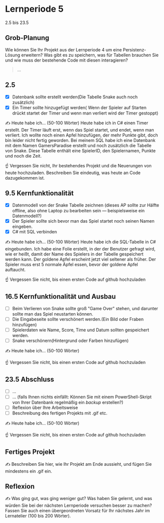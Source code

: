 # Lernperiode 5

2.5 bis 23.5

## Grob-Planung

Wie können Sie Ihr Projekt aus der Lernperiode 4 um eine Persistenz-Lösung erweitern? Was gibt es zu speichern, was für Tabellen brauchen Sie und wie muss der bestehende Code mit diesen interagieren?

> ...

## 2.5

- [x] Datenbank sollte erstellt werden(Die Tabelle Snake auch noch zusätzlich)
- [x] Ein Timer sollte hinzugefügt werden( Wenn der Spieler auf Starten drückt startet der Timer und wenn man 
      verliert wird der Timer gestoppt)

✍️ Heute habe ich... (50-100 Wörter)
Heute habe ich in C# einen Timer erstellt. Der Timer läuft erst, wenn das Spiel startet, und endet, wenn man verliert. Ich wollte noch einen Apfel hinzufügen, der mehr Punkte gibt, doch bin leider nicht fertig geworden.
Bei meinem SQL habe ich eine Datenbank mit dem Namen GamersParadise erstellt und noch zusätzlich die Tabelle von Snake. Diese Tabelle enthält eine SpielerID, den Spielernamen, Punkte und noch die Zeit.

☝️ Vergessen Sie nicht, Ihr bestehendes Projekt und die Neuerungen von heute hochzuladen. Beschreiben Sie eindeutig, was heute an Code dazugekommen ist.

## 9.5 Kernfunktionalität

- [x] Datenmodell von der Snake Tabelle zeichnen (dieses AP sollte zur Hälfte offline, also ohne Laptop zu bearbeiten sein — beispielsweise ein Datenmodell?)
- [x] Der Spieler sollte sich bevor man das Spiel startet noch seinen Namen eingeben.
- [x] C# mit SQL verbinden 

✍️ Heute habe ich... (50-100 Wörter)
Heute habe ich die SQL-Tabelle in C# eingebunden. Ich habe eine Folie erstellt, in der der Benutzer gefragt wird, wie er heißt, damit der Name des Spielers in der Tabelle gespeichert werden kann. Der goldene Apfel erscheint jetzt viel seltener als früher. Der Spieler muss erst 5 normale Äpfel essen, bevor der goldene Apfel auftaucht.

☝️ Vergessen Sie nicht, bis einen ersten Code auf github hochzuladen

## 16.5 Kernfunktionalität und Ausbau

- [ ] Beim Verlieren von Snake sollte groß "Game Over" stehen, und darunter sollte man das Spiel neustarten können.
- [ ] Die Eingabeseite sollte verschönert werden.(Ein Bild oder Fraben hinzufügen)
- [ ] Spielerdaten wie Name, Score, Time und Datum sollten gespeichert werden.
- [ ] Snake verschönern(Hintergrund oder Farben hinzufügen)

✍️ Heute habe ich... (50-100 Wörter)

☝️ Vergessen Sie nicht, bis einen ersten Code auf github hochzuladen

## 23.5 Abschluss

- [ ] ...
- [ ] ... (falls Ihnen nichts einfällt: Können Sie mit einem PowerShell-Skript von Ihrer Datenbank regelmäßig ein *backup* erstellen?)
- [ ] Reflexion über Ihre Arbeitsweise
- [ ] Beschreibung des fertigen Projekts mit .gif etc.

✍️ Heute habe ich... (50-100 Wörter)

☝️ Vergessen Sie nicht, bis einen ersten Code auf github hochzuladen

## Fertiges Projekt

✍️ Beschreiben Sie hier, wie Ihr Projekt am Ende aussieht, und fügen Sie mindestens ein .gif ein.

## Reflexion

✍️ Was ging gut, was ging weniger gut? Was haben Sie gelernt, und was würden Sie bei der nächsten Lernperiode versuchen besser zu machen? Fassen Sie auch einen übergeordneten Vorsatz für Ihr nächstes Jahr im Lernatelier (100 bis 200 Wörter).
